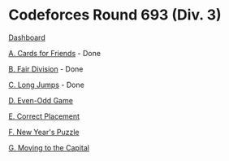 # Codeforces Round 693 (Div. 3)

[Dashboard](https://codeforces.com/contest/1472)

[A. Cards for Friends](https://codeforces.com/contest/1472/problem/A) - Done

[B. Fair Division](https://codeforces.com/contest/1472/problem/B) - Done

[C. Long Jumps](https://codeforces.com/contest/1472/problem/C) - Done

[D. Even-Odd Game](https://codeforces.com/contest/1472/problem/D)

[E. Correct Placement](https://codeforces.com/contest/1472/problem/E)

[F. New Year's Puzzle](https://codeforces.com/contest/1472/problem/F)

[G. Moving to the Capital](https://codeforces.com/contest/1472/problem/G)
